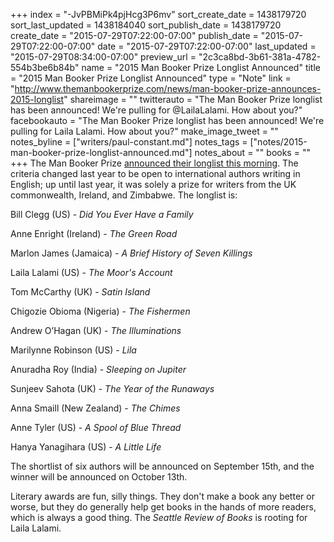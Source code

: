 +++
index = "-JvPBMiPk4pjHcg3P6mv"
sort_create_date = 1438179720
sort_last_updated = 1438184040
sort_publish_date = 1438179720
create_date = "2015-07-29T07:22:00-07:00"
publish_date = "2015-07-29T07:22:00-07:00"
date = "2015-07-29T07:22:00-07:00"
last_updated = "2015-07-29T08:34:00-07:00"
preview_url = "2c3ca8bd-3b61-381a-4782-554b3be6b84b"
name = "2015 Man Booker Prize Longlist Announced"
title = "2015 Man Booker Prize Longlist Announced"
type = "Note"
link = "http://www.themanbookerprize.com/news/man-booker-prize-announces-2015-longlist"
shareimage = ""
twitterauto = "The Man Booker Prize longlist has been announced! We're pulling for @LailaLalami. How about you?"
facebookauto = "The Man Booker Prize longlist has been announced! We're pulling for Laila Lalami. How about you?"
make_image_tweet = ""
notes_byline = ["writers/paul-constant.md"]
notes_tags = ["notes/2015-man-booker-prize-longlist-announced.md"]
notes_about = ""
books = ""
+++
The Man Booker Prize [announced their longlist this morning](http://www.themanbookerprize.com/news/man-booker-prize-announces-2015-longlist). The criteria changed last year to be open to international authors writing in English; up until last year, it was solely a prize for writers from the UK commonwealth, Ireland, and Zimbabwe. The longlist is:

Bill Clegg (US) - *Did You Ever Have a Family*           

Anne Enright (Ireland) - *The Green Road* 

Marlon James (Jamaica) - *A Brief History of Seven Killings* 

Laila Lalami (US) - *The Moor's Account* 

Tom McCarthy (UK) - *Satin Island* 

Chigozie Obioma (Nigeria) - *The Fishermen* 

Andrew O’Hagan (UK) - *The Illuminations* 

Marilynne Robinson (US) - *Lila*          

Anuradha Roy (India) - *Sleeping on Jupiter* 

Sunjeev Sahota (UK) - *The Year of the Runaways* 

Anna Smaill (New Zealand) - *The Chimes* 

Anne Tyler (US) - *A Spool of Blue Thread* 

Hanya Yanagihara (US) - *A Little Life* 

The shortlist of six authors will be announced on September 15th, and the winner will be announced on October 13th. 

Literary awards are fun, silly things. They don't make a book any better or worse, but they do generally help get books in the hands of more readers, which is always a good thing. The *Seattle Review of Books* is rooting for Laila Lalami.